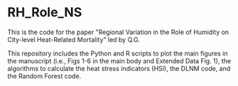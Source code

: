 # RH_Role_NS
This is the code for the paper "Regional Variation in the Role of Humidity on City-level Heat-Related Mortality" led by Q.G.

This repository includes the Python and R scripts to plot the main figures in the manuscript (i.e., Figs 1-6 in the main body and Extended Data Fig. 1), the algorithms to calculate the heat stress indicators (HSI), the DLNM code, and the Random Forest code. 
